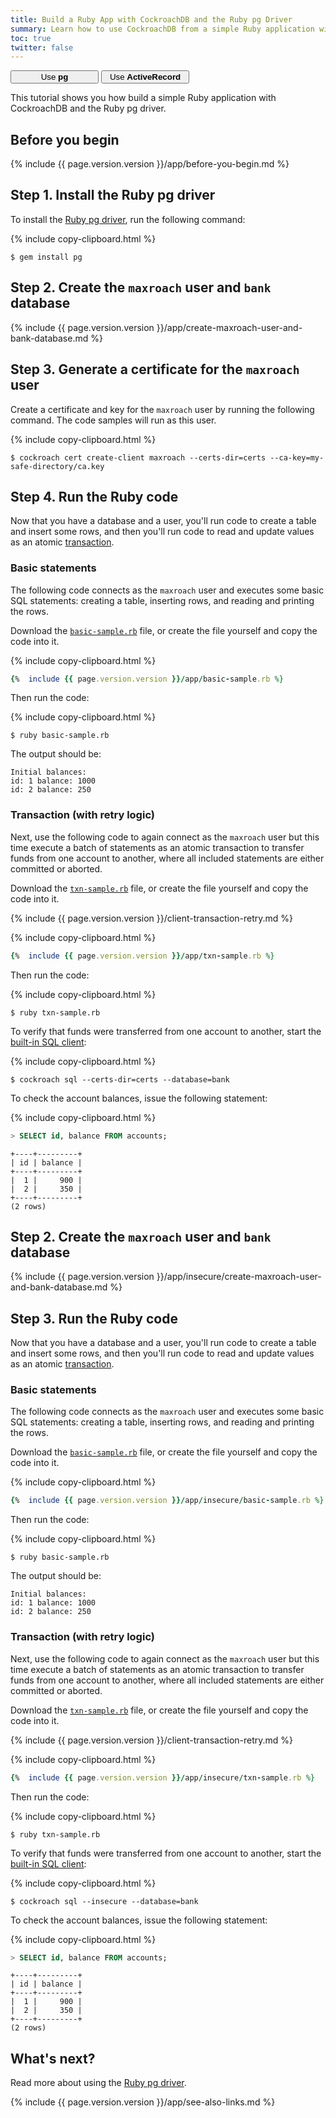 ```yaml
---
title: Build a Ruby App with CockroachDB and the Ruby pg Driver
summary: Learn how to use CockroachDB from a simple Ruby application with the pg client driver.
toc: true
twitter: false
---
```


<div class="filters filters-big clearfix">
    <a href="build-a-ruby-app-with-cockroachdb.html"><button style="width: 28%" class="filter-button current">Use <strong>pg</strong></button></a>
    <a href="build-a-ruby-app-with-cockroachdb-activerecord.html"><button style="width: 28%" class="filter-button">Use <strong>ActiveRecord</strong></button></a>
</div>

This tutorial shows you how build a simple Ruby application with CockroachDB and the Ruby pg driver.

## Before you begin

{%  include {{ page.version.version }}/app/before-you-begin.md %}

## Step 1. Install the Ruby pg driver

To install the [Ruby pg driver](https://rubygems.org/gems/pg), run the following command:

{%  include copy-clipboard.html %}
~~~ shell
$ gem install pg
~~~

<section class="filter-content" markdown="1" data-scope="secure">

## Step 2. Create the `maxroach` user and `bank` database

{%  include {{ page.version.version }}/app/create-maxroach-user-and-bank-database.md %}

## Step 3. Generate a certificate for the `maxroach` user

Create a certificate and key for the `maxroach` user by running the following command.  The code samples will run as this user.

{%  include copy-clipboard.html %}
~~~ shell
$ cockroach cert create-client maxroach --certs-dir=certs --ca-key=my-safe-directory/ca.key
~~~

## Step 4. Run the Ruby code

Now that you have a database and a user, you'll run code to create a table and insert some rows, and then you'll run code to read and update values as an atomic [transaction](transactions.html).

### Basic statements

The following code connects as the `maxroach` user and executes some basic SQL statements: creating a table, inserting rows, and reading and printing the rows.

Download the <a href="https://raw.githubusercontent.com/cockroachdb/docs/master/_includes/{{  page.version.version  }}/app/basic-sample.rb" download><code>basic-sample.rb</code></a> file, or create the file yourself and copy the code into it.

{%  include copy-clipboard.html %}
~~~ ruby
{%  include {{ page.version.version }}/app/basic-sample.rb %}
~~~

Then run the code:

{%  include copy-clipboard.html %}
~~~ shell
$ ruby basic-sample.rb
~~~

The output should be:

~~~
Initial balances:
id: 1 balance: 1000
id: 2 balance: 250
~~~

### Transaction (with retry logic)

Next, use the following code to again connect as the `maxroach` user but this time execute a batch of statements as an atomic transaction to transfer funds from one account to another, where all included statements are either committed or aborted.

Download the <a href="https://raw.githubusercontent.com/cockroachdb/docs/master/_includes/{{  page.version.version  }}/app/txn-sample.rb" download><code>txn-sample.rb</code></a> file, or create the file yourself and copy the code into it.

{%  include {{  page.version.version  }}/client-transaction-retry.md %}

{%  include copy-clipboard.html %}
~~~ ruby
{%  include {{ page.version.version }}/app/txn-sample.rb %}
~~~

Then run the code:

{%  include copy-clipboard.html %}
~~~ shell
$ ruby txn-sample.rb
~~~

To verify that funds were transferred from one account to another, start the [built-in SQL client](cockroach-sql.html):

{%  include copy-clipboard.html %}
~~~ shell
$ cockroach sql --certs-dir=certs --database=bank
~~~

To check the account balances, issue the following statement:

{%  include copy-clipboard.html %}
~~~ sql
> SELECT id, balance FROM accounts;
~~~

~~~
+----+---------+
| id | balance |
+----+---------+
|  1 |     900 |
|  2 |     350 |
+----+---------+
(2 rows)
~~~

</section>

<section class="filter-content" markdown="1" data-scope="insecure">

## Step 2. Create the `maxroach` user and `bank` database

{%  include {{ page.version.version }}/app/insecure/create-maxroach-user-and-bank-database.md %}

## Step 3. Run the Ruby code

Now that you have a database and a user, you'll run code to create a table and insert some rows, and then you'll run code to read and update values as an atomic [transaction](transactions.html).

### Basic statements

The following code connects as the `maxroach` user and executes some basic SQL statements: creating a table, inserting rows, and reading and printing the rows.

Download the <a href="https://raw.githubusercontent.com/cockroachdb/docs/master/_includes/{{  page.version.version  }}/app/insecure/basic-sample.rb" download><code>basic-sample.rb</code></a> file, or create the file yourself and copy the code into it.

{%  include copy-clipboard.html %}
~~~ ruby
{%  include {{ page.version.version }}/app/insecure/basic-sample.rb %}
~~~

Then run the code:

{%  include copy-clipboard.html %}
~~~ shell
$ ruby basic-sample.rb
~~~

The output should be:

~~~
Initial balances:
id: 1 balance: 1000
id: 2 balance: 250
~~~

### Transaction (with retry logic)

Next, use the following code to again connect as the `maxroach` user but this time execute a batch of statements as an atomic transaction to transfer funds from one account to another, where all included statements are either committed or aborted.

Download the <a href="https://raw.githubusercontent.com/cockroachdb/docs/master/_includes/{{  page.version.version  }}/app/insecure/txn-sample.rb" download><code>txn-sample.rb</code></a> file, or create the file yourself and copy the code into it.

{%  include {{  page.version.version  }}/client-transaction-retry.md %}

{%  include copy-clipboard.html %}
~~~ ruby
{%  include {{ page.version.version }}/app/insecure/txn-sample.rb %}
~~~

Then run the code:

{%  include copy-clipboard.html %}
~~~ shell
$ ruby txn-sample.rb
~~~

To verify that funds were transferred from one account to another, start the [built-in SQL client](cockroach-sql.html):

{%  include copy-clipboard.html %}
~~~ shell
$ cockroach sql --insecure --database=bank
~~~

To check the account balances, issue the following statement:

{%  include copy-clipboard.html %}
~~~ sql
> SELECT id, balance FROM accounts;
~~~

~~~
+----+---------+
| id | balance |
+----+---------+
|  1 |     900 |
|  2 |     350 |
+----+---------+
(2 rows)
~~~

</section>

## What's next?

Read more about using the [Ruby pg driver](https://rubygems.org/gems/pg).

{%  include {{ page.version.version }}/app/see-also-links.md %}
